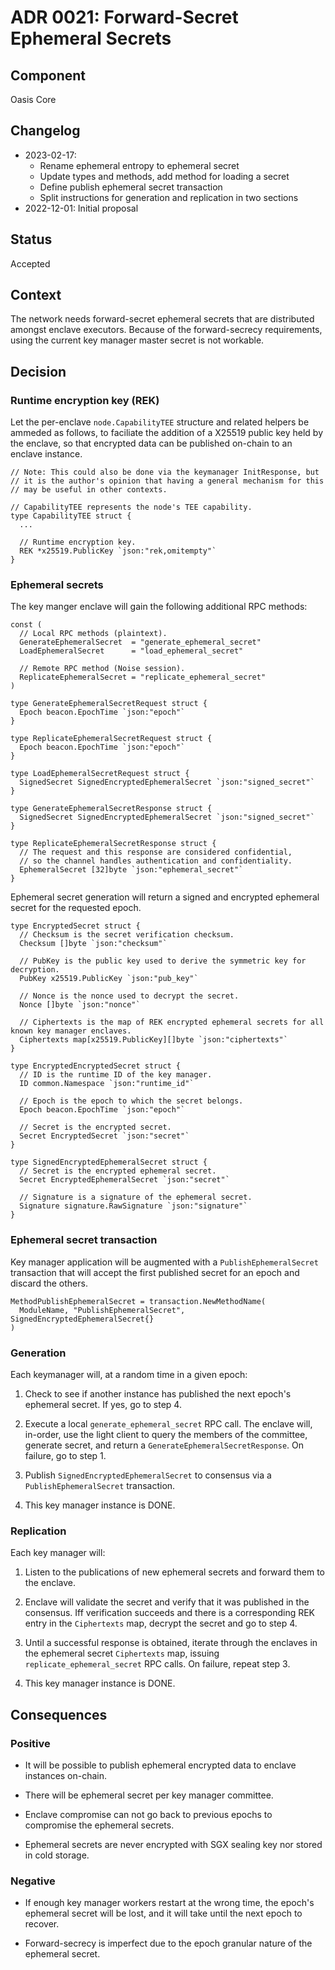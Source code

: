 # ADR 0021: Forward-Secret Ephemeral Secrets

## Component

Oasis Core

## Changelog

- 2023-02-17:
  - Rename ephemeral entropy to ephemeral secret
  - Update types and methods, add method for loading a secret
  - Define publish ephemeral secret transaction
  - Split instructions for generation and replication in two sections
- 2022-12-01: Initial proposal

## Status

Accepted

## Context

The network needs forward-secret ephemeral secrets that are distributed
amongst enclave executors. Because of the forward-secrecy requirements,
using the current key manager master secret is not workable.

## Decision

### Runtime encryption key (REK)

Let the per-enclave `node.CapabilityTEE` structure and related helpers be
ammeded as follows, to faciliate the addition of a X25519 public key held
by the enclave, so that encrypted data can be published on-chain to an
enclave instance.

```
// Note: This could also be done via the keymanager InitResponse, but
// it is the author's opinion that having a general mechanism for this
// may be useful in other contexts.

// CapabilityTEE represents the node's TEE capability.
type CapabilityTEE struct {
  ...

  // Runtime encryption key.
  REK *x25519.PublicKey `json:"rek,omitempty"`
}
```

### Ephemeral secrets

The key manger enclave will gain the following additional RPC methods:

```
const (
  // Local RPC methods (plaintext).
  GenerateEphemeralSecret  = "generate_ephemeral_secret"
  LoadEphemeralSecret      = "load_ephemeral_secret"

  // Remote RPC method (Noise session).
  ReplicateEphemeralSecret = "replicate_ephemeral_secret"
)

type GenerateEphemeralSecretRequest struct {
  Epoch beacon.EpochTime `json:"epoch"`
}

type ReplicateEphemeralSecretRequest struct {
  Epoch beacon.EpochTime `json:"epoch"`
}

type LoadEphemeralSecretRequest struct {
  SignedSecret SignedEncryptedEphemeralSecret `json:"signed_secret"`
}

type GenerateEphemeralSecretResponse struct {
  SignedSecret SignedEncryptedEphemeralSecret `json:"signed_secret"`
}

type ReplicateEphemeralSecretResponse struct {
  // The request and this response are considered confidential,
  // so the channel handles authentication and confidentiality.
  EphemeralSecret [32]byte `json:"ephemeral_secret"`
}
```

Ephemeral secret generation will return a signed and encrypted ephemeral secret
for the requested epoch.

```
type EncryptedSecret struct {
  // Checksum is the secret verification checksum.
  Checksum []byte `json:"checksum"`

  // PubKey is the public key used to derive the symmetric key for decryption.
  PubKey x25519.PublicKey `json:"pub_key"`

  // Nonce is the nonce used to decrypt the secret.
  Nonce []byte `json:"nonce"`

  // Ciphertexts is the map of REK encrypted ephemeral secrets for all known key manager enclaves.
  Ciphertexts map[x25519.PublicKey][]byte `json:"ciphertexts"`
}

type EncryptedEncryptedSecret struct {
  // ID is the runtime ID of the key manager.
  ID common.Namespace `json:"runtime_id"`

  // Epoch is the epoch to which the secret belongs.
  Epoch beacon.EpochTime `json:"epoch"`

  // Secret is the encrypted secret.
  Secret EncryptedSecret `json:"secret"`
}

type SignedEncryptedEphemeralSecret struct {
  // Secret is the encrypted ephemeral secret.
  Secret EncryptedEphemeralSecret `json:"secret"`

  // Signature is a signature of the ephemeral secret.
  Signature signature.RawSignature `json:"signature"`
}
```

### Ephemeral secret transaction

Key manager application will be augmented with a `PublishEphemeralSecret`
transaction that will accept the first published secret for an epoch and
discard the others.

```
MethodPublishEphemeralSecret = transaction.NewMethodName(
  ModuleName, "PublishEphemeralSecret", SignedEncryptedEphemeralSecret{}
)
```

### Generation

Each keymanager will, at a random time in a given epoch:

1. Check to see if another instance has published the next epoch's ephemeral
   secret. If yes, go to step 4.

2. Execute a local `generate_ephemeral_secret` RPC call. The enclave will,
   in-order, use the light client to query the members of the committee,
   generate secret, and return a `GenerateEphemeralSecretResponse`.
   On failure, go to step 1.

3. Publish `SignedEncryptedEphemeralSecret` to consensus via
   a `PublishEphemeralSecret` transaction.

4. This key manager instance is DONE.

### Replication

Each key manager will:

1. Listen to the publications of new ephemeral secrets and forward them to
   the enclave.

2. Enclave will validate the secret and verify that it was published in the
   consensus. Iff verification succeeds and there is a corresponding REK entry
   in the `Ciphertexts` map, decrypt the secret and go to step 4.

3. Until a successful response is obtained, iterate through the enclaves
   in the ephemeral secret `Ciphertexts` map, issuing
   `replicate_ephemeral_secret` RPC calls. On failure, repeat step 3.

4. This key manager instance is DONE.

## Consequences

### Positive

- It will be possible to publish ephemeral encrypted data to enclave
  instances on-chain.

- There will be ephemeral secret per key manager committee.

- Enclave compromise can not go back to previous epochs to compromise
  the ephemeral secrets.

- Ephemeral secrets are never encrypted with SGX sealing key nor stored in
  cold storage.

### Negative

- If enough key manager workers restart at the wrong time, the epoch's
  ephemeral secret will be lost, and it will take until the next epoch
  to recover.

- Forward-secrecy is imperfect due to the epoch granular nature of the
  ephemeral secret.
